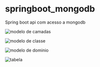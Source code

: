 # springboot_mongodb
Spring boot api com acesso a mongodb

![modelo de camadas](https://user-images.githubusercontent.com/3439261/88321037-e9833c80-ccf4-11ea-96f3-f5f580de4848.PNG)

![modelo de classe](https://user-images.githubusercontent.com/3439261/88321112-0586de00-ccf5-11ea-885d-c96ec38c6115.PNG)

![modelo de dominio](https://user-images.githubusercontent.com/3439261/88321143-12a3cd00-ccf5-11ea-993c-5d7178d9e2b9.PNG)

![tabela](https://user-images.githubusercontent.com/3439261/88321175-1f282580-ccf5-11ea-8b85-a3506a233fb0.PNG)
